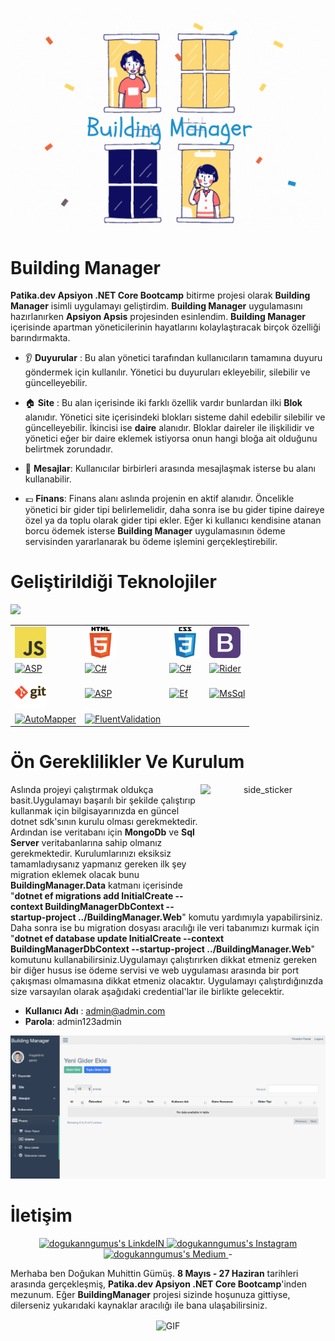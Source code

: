 ![](https://raw.githubusercontent.com/dogukanngumus/BuildingManager/main/Images/Building%20Manager.gif?token=APZFDXCG6PWKDCABNPS7C6TA4ZYY4)

<h1>Building Manager</h1>

**Patika.dev Apsiyon .NET Core Bootcamp** bitirme projesi olarak **Building Manager** isimli uygulamayı geliştirdim. **Building Manager** uygulamasını hazırlanırken **Apsiyon Apsis** projesinden esinlendim. **Building Manager** içerisinde apartman yöneticilerinin hayatlarını kolaylaştıracak birçok özelliği barındırmakta.

* :ear: **Duyurular** : Bu alan yönetici tarafından kullanıcıların tamamına duyuru göndermek için kullanılır. Yönetici bu duyuruları ekleyebilir, silebilir ve güncelleyebilir.

* :house: **Site** : Bu alan içerisinde iki farklı özellik vardır bunlardan ilki **Blok** alanıdır. Yönetici site içerisindeki blokları sisteme dahil edebilir silebilir ve güncelleyebilir. İkincisi ise **daire** alanıdır. Bloklar daireler ile ilişkilidir ve yönetici eğer bir daire eklemek istiyorsa onun hangi bloğa ait olduğunu belirtmek zorundadır.

* :love_letter: **Mesajlar**: Kullanıcılar birbirleri arasında mesajlaşmak isterse bu alanı kullanabilir.

* :euro: **Finans**: Finans alanı aslında projenin en aktif alanıdır. Öncelikle yönetici bir gider tipi belirlemelidir, daha sonra ise bu gider tipine daireye özel ya da toplu olarak gider tipi ekler. Eğer ki kullanıcı kendisine atanan borcu ödemek isterse **Building Manager** uygulamasının ödeme servisinden yararlanarak bu ödeme işlemini gerçekleştirebilir. 

 <h1 id="built-with">Geliştirildiği Teknolojiler</h1>

<img src="https://media.giphy.com/media/836HiJc7pgzy8iNXCn/giphy.gif">

<table>
  <tbody>
    <tr>
      <td><a href="#"><img alt="JavaScript" height="50px" src="https://raw.githubusercontent.com/github/explore/80688e429a7d4ef2fca1e82350fe8e3517d3494d/topics/javascript/javascript.png"></a></td>
      <td><a href="#"><img alt="HTML5" title="HTML5" height="50px"                      src="https://raw.githubusercontent.com/github/explore/80688e429a7d4ef2fca1e82350fe8e3517d3494d/topics/html/html.png" /></a></td>
       <td><a href="#"><img alt="CSS3" title="CSS3" height="50px"
                        src="https://raw.githubusercontent.com/github/explore/80688e429a7d4ef2fca1e82350fe8e3517d3494d/topics/css/css.png" /></a>
            </td>
       <td><a href="#"><img alt="Bootstrap" title="Bootstrap" height="50px"
                        src="https://raw.githubusercontent.com/github/explore/80688e429a7d4ef2fca1e82350fe8e3517d3494d/topics/bootstrap/bootstrap.png" /></a>
            </td>
    </tr>
    <tr>
      <td><a href="#"><img alt="ASP" title="ASP" height="50px"
                        src="https://www.vectorlogo.zone/logos/dotnet/dotnet-ar21.svg" /></a>
            </td>
      <td><a href="#"><img alt="C#" title="C#" height="50px"
                        src="https://img.icons8.com/color/48/000000/c-sharp-logo.png" /></a>
            </td>
       <td><a href="#"><img alt="C#" title="C#" height="50px"
                        src="https://www.vectorlogo.zone/logos/mongodb/mongodb-ar21.svg" /></a>
            </td>
      <td><a href="#"><img alt="Rider" title="Rider" height="50px"
                        src="https://resources.jetbrains.com/storage/products/rider/img/meta/rider_logo_300x300.png" /></a>
            </td>
    </tr>
    <tr>
       <td><a href="#"><img alt="Git" title="Git" height="50px"
                        src="https://raw.githubusercontent.com/github/explore/80688e429a7d4ef2fca1e82350fe8e3517d3494d/topics/git/git.png" /></a>
            </td>
      <td><a href="#"><img alt="ASP" title="ASP" height="30px"
                        src="https://img.shields.io/badge/-ASP.NET-5C2D91?style=flat&logo=.net&logoColor=white" /></a>
            </td>
        <td><a href="#"><img alt="Ef" title="Ef" height="30px"
                        src="https://img.shields.io/badge/-EntityFramework-5C2D91?style=flat&logo=.net&logoColor=white" /></a>
            </td>
       <td><a href="#"><img alt="MsSql" title="MsSql" height="30px"
                        src="https://img.shields.io/badge/-Sql%20Server-CC2927?style=flat-square&logo=microsoft-sql-server&logoColor=ffffff" /></a>
            </td>
    </tr>
   <tr>
     </td>
        <td><a href="#"><img alt="AutoMapper" title="AutoMapper" height="30px"
                        src="https://img.shields.io/badge/-AutoMapper-5C2D91?style=flat&logo=.net&logoColor=white" /></a>
            </td>
       <td><a href="#"><img alt="FluentValidation" title="FluentValidation" height="30px"
                        src="https://img.shields.io/badge/-FluentValidation-CC2927?style=flat-square&logo=.net&logoColor=ffffff" /></a>
            </td>
    </tr>
  </tbody>
</table>

<h1 id="prerequisites" > Ön Gereklilikler Ve Kurulum</h1>

<p align="center">
<img align="right" width=200px height=200px alt="side_sticker" src="https://media.giphy.com/media/TEnXkcsHrP4YedChhA/giphy.gif" />
</p>

Aslında projeyi çalıştırmak oldukça basit.Uygulamayı başarılı bir şekilde çalıştırıp kullanmak için bilgisayarınızda en güncel dotnet sdk'sının kurulu olması gerekmektedir. Ardından ise veritabanı için **MongoDb** ve **Sql Server** veritabanlarına sahip olmanız gerekmektedir. Kurulumlarınızı eksiksiz tamamladıysanız yapmanız gereken ilk şey migration eklemek olacak bunu **BuildingManager.Data** katmanı içerisinde "**dotnet ef migrations add InitialCreate --context BuildingManagerDbContext --startup-project ../BuildingManager.Web**" komutu yardımıyla yapabilirsiniz. Daha sonra ise bu migration dosyası aracılığı ile veri tabanımızı kurmak için "**dotnet ef database update InitialCreate --context BuildingManagerDbContext --startup-project ../BuildingManager.Web**" komutunu kullanabilirsiniz.Uygulamayı çalıştırırken dikkat etmeniz gereken bir diğer husus ise ödeme servisi ve web uygulaması arasında bir port çakışması olmamasına dikkat etmeniz olacaktır. Uygulamayı çalıştırdığınızda size varsayılan olarak aşağıdaki credential'lar ile birlikte gelecektir.

* **Kullanıcı Adı** : admin@admin.com
* **Parola**: admin123admin

![](https://raw.githubusercontent.com/dogukanngumus/BuildingManager/main/Images/5.png?token=APZFDXBYMSBHW5UQOXQWEC3A4ZYCS)

<h1 > İletişim</h1>

<p align="center">
</a>
<a href="https://www.linkedin.com/in/dogukanngumus/">
  <img alt="dogukanngumus's LinkdeIN" width="35px" src="https://image.flaticon.com/icons/png/512/174/174857.png" />
</a>
<a href="https://www.instagram.com/dogukngumus/">
  <img alt="dogukanngumus's Instagram" width="35px" src="https://image.flaticon.com/icons/svg/2111/2111421.svg" />
</a>
<a href="https://dogukanngumus.medium.com">
  <img alt="dogukanngumus's Medium" width="35px" src="https://image.flaticon.com/icons/png/512/725/725376.png" />
</a>
-
</p>

Merhaba ben Doğukan Muhittin Gümüş. **8 Mayıs - 27 Haziran** tarihleri arasında gerçekleşmiş, **Patika.dev Apsiyon .NET Core Bootcamp**'inden mezunum. Eğer **BuildingManager** projesi sizinde hoşunuza gittiyse, dilerseniz yukarıdaki kaynaklar aracılığı ile bana ulaşabilirsiniz.

<p align="center">
  <img align="center" alt="GIF" src="https://media1.tenor.com/images/1c6140897565e34a4e98f618e220dc0d/tenor.gif?itemid=9358372" />
</p>


